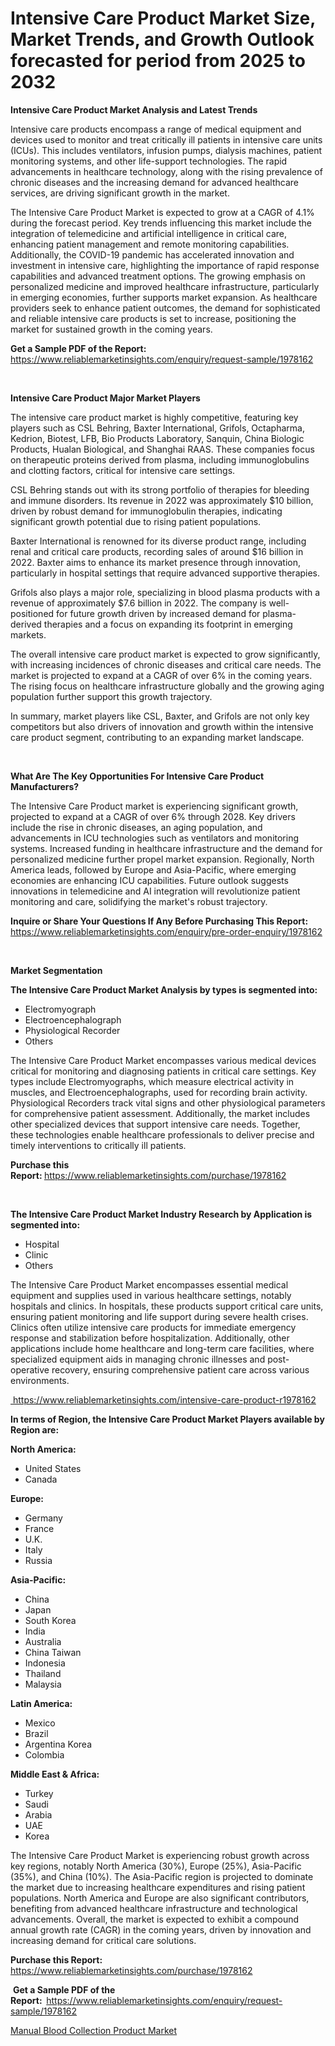 <p><h1>Intensive Care Product Market Size, Market Trends, and Growth Outlook forecasted for period from 2025 to 2032</h1></p><p><strong>Intensive Care Product Market Analysis and Latest Trends</strong></p>
<p><p>Intensive care products encompass a range of medical equipment and devices used to monitor and treat critically ill patients in intensive care units (ICUs). This includes ventilators, infusion pumps, dialysis machines, patient monitoring systems, and other life-support technologies. The rapid advancements in healthcare technology, along with the rising prevalence of chronic diseases and the increasing demand for advanced healthcare services, are driving significant growth in the market.</p><p>The Intensive Care Product Market is expected to grow at a CAGR of 4.1% during the forecast period. Key trends influencing this market include the integration of telemedicine and artificial intelligence in critical care, enhancing patient management and remote monitoring capabilities. Additionally, the COVID-19 pandemic has accelerated innovation and investment in intensive care, highlighting the importance of rapid response capabilities and advanced treatment options. The growing emphasis on personalized medicine and improved healthcare infrastructure, particularly in emerging economies, further supports market expansion. As healthcare providers seek to enhance patient outcomes, the demand for sophisticated and reliable intensive care products is set to increase, positioning the market for sustained growth in the coming years.</p></p>
<p><strong>Get a Sample PDF of the Report:&nbsp;</strong> <a href="https://www.reliablemarketinsights.com/enquiry/request-sample/1978162?utm_campaign=2933&utm_medium=2&utm_source=Github&utm_content=ia&utm_term=05032025&utm_id=intensive-care-product">https://www.reliablemarketinsights.com/enquiry/request-sample/1978162</a></p>
<p>&nbsp;</p>
<p><strong>Intensive Care Product Major Market Players</strong></p>
<p><p>The intensive care product market is highly competitive, featuring key players such as CSL Behring, Baxter International, Grifols, Octapharma, Kedrion, Biotest, LFB, Bio Products Laboratory, Sanquin, China Biologic Products, Hualan Biological, and Shanghai RAAS. These companies focus on therapeutic proteins derived from plasma, including immunoglobulins and clotting factors, critical for intensive care settings.</p><p>CSL Behring stands out with its strong portfolio of therapies for bleeding and immune disorders. Its revenue in 2022 was approximately $10 billion, driven by robust demand for immunoglobulin therapies, indicating significant growth potential due to rising patient populations.</p><p>Baxter International is renowned for its diverse product range, including renal and critical care products, recording sales of around $16 billion in 2022. Baxter aims to enhance its market presence through innovation, particularly in hospital settings that require advanced supportive therapies.</p><p>Grifols also plays a major role, specializing in blood plasma products with a revenue of approximately $7.6 billion in 2022. The company is well-positioned for future growth driven by increased demand for plasma-derived therapies and a focus on expanding its footprint in emerging markets.</p><p>The overall intensive care product market is expected to grow significantly, with increasing incidences of chronic diseases and critical care needs. The market is projected to expand at a CAGR of over 6% in the coming years. The rising focus on healthcare infrastructure globally and the growing aging population further support this growth trajectory. </p><p>In summary, market players like CSL, Baxter, and Grifols are not only key competitors but also drivers of innovation and growth within the intensive care product segment, contributing to an expanding market landscape.</p></p>
<p>&nbsp;</p>
<p><strong>What Are The Key Opportunities For Intensive Care Product Manufacturers?</strong></p>
<p><p>The Intensive Care Product market is experiencing significant growth, projected to expand at a CAGR of over 6% through 2028. Key drivers include the rise in chronic diseases, an aging population, and advancements in ICU technologies such as ventilators and monitoring systems. Increased funding in healthcare infrastructure and the demand for personalized medicine further propel market expansion. Regionally, North America leads, followed by Europe and Asia-Pacific, where emerging economies are enhancing ICU capabilities. Future outlook suggests innovations in telemedicine and AI integration will revolutionize patient monitoring and care, solidifying the market's robust trajectory.</p></p>
<p><strong>Inquire or Share Your Questions If Any Before Purchasing This Report:</strong> <a href="https://www.reliablemarketinsights.com/enquiry/pre-order-enquiry/1978162?utm_campaign=2933&utm_medium=2&utm_source=Github&utm_content=ia&utm_term=05032025&utm_id=intensive-care-product">https://www.reliablemarketinsights.com/enquiry/pre-order-enquiry/1978162</a></p>
<p>&nbsp;</p>
<p><strong>Market Segmentation</strong></p>
<p><strong>The Intensive Care Product Market Analysis by types is segmented into:</strong></p>
<p><ul><li>Electromyograph</li><li>Electroencephalograph</li><li>Physiological Recorder</li><li>Others</li></ul></p>
<p><p>The Intensive Care Product Market encompasses various medical devices critical for monitoring and diagnosing patients in critical care settings. Key types include Electromyographs, which measure electrical activity in muscles, and Electroencephalographs, used for recording brain activity. Physiological Recorders track vital signs and other physiological parameters for comprehensive patient assessment. Additionally, the market includes other specialized devices that support intensive care needs. Together, these technologies enable healthcare professionals to deliver precise and timely interventions to critically ill patients.</p></p>
<p><strong>Purchase this Report:&nbsp;</strong><a href="https://www.reliablemarketinsights.com/purchase/1978162?utm_campaign=2933&utm_medium=2&utm_source=Github&utm_content=ia&utm_term=05032025&utm_id=intensive-care-product">https://www.reliablemarketinsights.com/purchase/1978162</a></p>
<p>&nbsp;</p>
<p><strong>The Intensive Care Product Market Industry Research by Application is segmented into:</strong></p>
<p><ul><li>Hospital</li><li>Clinic</li><li>Others</li></ul></p>
<p><p>The Intensive Care Product Market encompasses essential medical equipment and supplies used in various healthcare settings, notably hospitals and clinics. In hospitals, these products support critical care units, ensuring patient monitoring and life support during severe health crises. Clinics often utilize intensive care products for immediate emergency response and stabilization before hospitalization. Additionally, other applications include home healthcare and long-term care facilities, where specialized equipment aids in managing chronic illnesses and post-operative recovery, ensuring comprehensive patient care across various environments.</p></p>
<p><a href="https://www.reliablemarketinsights.com/intensive-care-product-r1978162?utm_campaign=2933&utm_medium=2&utm_source=Github&utm_content=ia&utm_term=05032025&utm_id=intensive-care-product">&nbsp;https://www.reliablemarketinsights.com/intensive-care-product-r1978162</a></p>
<p><strong>In terms of Region, the Intensive Care Product Market Players available by Region are:</strong></p>
<p>
    <p> <strong> North America: </strong>
        <ul>
            <li>United States</li>
            <li>Canada</li>
        </ul>
        </p> 
    <p> <strong> Europe: </strong>
        <ul>
            <li>Germany</li>
            <li>France</li>
            <li>U.K.</li>
            <li>Italy</li>
            <li>Russia</li>
        </ul>
        </p> 
    <p> <strong> Asia-Pacific: </strong>
        <ul>
            <li>China</li>
            <li>Japan</li>
            <li>South Korea</li>
            <li>India</li>
            <li>Australia</li>
            <li>China Taiwan</li>
            <li>Indonesia</li>
            <li>Thailand</li>
            <li>Malaysia</li>
        </ul>
        </p> 
    <p> <strong> Latin America: </strong>
        <ul>
            <li>Mexico</li>
            <li>Brazil</li>
            <li>Argentina Korea</li>
            <li>Colombia</li>
        </ul>
        </p> 
    <p> <strong> Middle East & Africa: </strong>
        <ul>
            <li>Turkey</li>
            <li>Saudi</li>
            <li>Arabia</li>
            <li>UAE</li>
            <li>Korea</li>
        </ul>
    </p>
    </p>
<p><p>The Intensive Care Product Market is experiencing robust growth across key regions, notably North America (30%), Europe (25%), Asia-Pacific (35%), and China (10%). The Asia-Pacific region is projected to dominate the market due to increasing healthcare expenditures and rising patient populations. North America and Europe are also significant contributors, benefiting from advanced healthcare infrastructure and technological advancements. Overall, the market is expected to exhibit a compound annual growth rate (CAGR) in the coming years, driven by innovation and increasing demand for critical care solutions.</p></p>
<p><strong>Purchase this Report: </strong><a href="https://www.reliablemarketinsights.com/purchase/1978162?utm_campaign=2933&utm_medium=2&utm_source=Github&utm_content=ia&utm_term=05032025&utm_id=intensive-care-product">https://www.reliablemarketinsights.com/purchase/1978162</a></p>
<p>&nbsp;<strong>Get a Sample PDF of the Report:&nbsp;&nbsp;</strong><a href="https://www.reliablemarketinsights.com/enquiry/request-sample/1978162?utm_campaign=2933&utm_medium=2&utm_source=Github&utm_content=ia&utm_term=05032025&utm_id=intensive-care-product">https://www.reliablemarketinsights.com/enquiry/request-sample/1978162</a></p>
<p><strong></strong></p>
<p><p><a href="https://github.com/rushanday/Market-Research-Report-List-1/blob/main/manual-blood-collection-product-market.md?utm_campaign=2933&utm_medium=2&utm_source=Github&utm_content=ia&utm_term=05032025&utm_id=intensive-care-product">Manual Blood Collection Product Market</a></p></p>